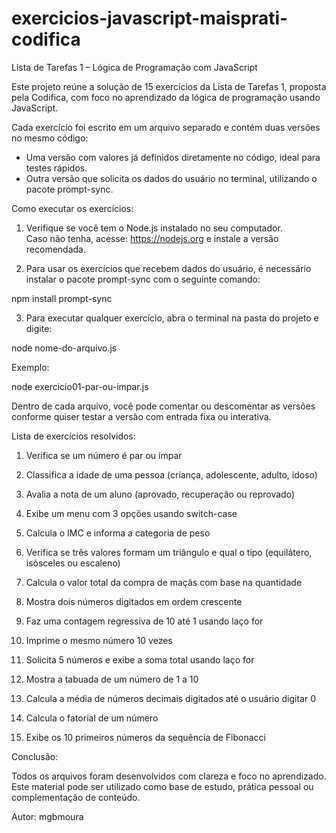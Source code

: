 # exercicios-javascript-maisprati-codifica

Lista de Tarefas 1 – Lógica de Programação com JavaScript

Este projeto reúne a solução de 15 exercícios da Lista de Tarefas 1, proposta pela Codifica, com foco no aprendizado da lógica de programação usando JavaScript.

Cada exercício foi escrito em um arquivo separado e contém duas versões no mesmo código:
- Uma versão com valores já definidos diretamente no código, ideal para testes rápidos.
- Outra versão que solicita os dados do usuário no terminal, utilizando o pacote prompt-sync.

Como executar os exercícios:

1. Verifique se você tem o Node.js instalado no seu computador.  
   Caso não tenha, acesse: https://nodejs.org e instale a versão recomendada.

2. Para usar os exercícios que recebem dados do usuário, é necessário instalar o pacote prompt-sync com o seguinte comando:

npm install prompt-sync

3. Para executar qualquer exercício, abra o terminal na pasta do projeto e digite:

node nome-do-arquivo.js

Exemplo:

node exercicio01-par-ou-impar.js

Dentro de cada arquivo, você pode comentar ou descomentar as versões conforme quiser testar a versão com entrada fixa ou interativa.

Lista de exercícios resolvidos:

1. Verifica se um número é par ou ímpar

2. Classifica a idade de uma pessoa (criança, adolescente, adulto, idoso)

3. Avalia a nota de um aluno (aprovado, recuperação ou reprovado)

4. Exibe um menu com 3 opções usando switch-case

5. Calcula o IMC e informa a categoria de peso

6. Verifica se três valores formam um triângulo e qual o tipo (equilátero, isósceles ou escaleno)

7. Calcula o valor total da compra de maçãs com base na quantidade

8. Mostra dois números digitados em ordem crescente

9. Faz uma contagem regressiva de 10 até 1 usando laço for

10. Imprime o mesmo número 10 vezes

11. Solicita 5 números e exibe a soma total usando laço for

12. Mostra a tabuada de um número de 1 a 10

13. Calcula a média de números decimais digitados até o 
usuário digitar 0

14. Calcula o fatorial de um número

15. Exibe os 10 primeiros números da sequência de Fibonacci

Conclusão:

Todos os arquivos foram desenvolvidos com clareza e foco no aprendizado.  
Este material pode ser utilizado como base de estudo, prática pessoal ou complementação de conteúdo.

Autor: mgbmoura
